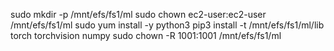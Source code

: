 sudo mkdir -p /mnt/efs/fs1/ml
sudo chown ec2-user:ec2-user /mnt/efs/fs1/ml
sudo yum install -y python3
pip3 install -t /mnt/efs/fs1/ml/lib torch torchvision numpy
sudo chown -R 1001:1001 /mnt/efs/fs1/ml
